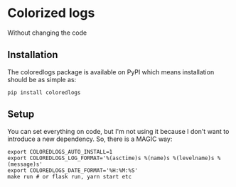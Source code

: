 # Colorized logs

Without changing the code


## Installation
The coloredlogs package is available on PyPI which means installation should be as simple as:

```shell
pip install coloredlogs
```

## Setup

You can set everything on code, but I'm not using it because I don't want to introduce a new dependency. 
So, there is a MAGIC way:

```shell
export COLOREDLOGS_AUTO_INSTALL=1
export COLOREDLOGS_LOG_FORMAT='%(asctime)s %(name)s %(levelname)s %(message)s'
export COLOREDLOGS_DATE_FORMAT='%H:%M:%S'
make run # or flask run, yarn start etc
```
